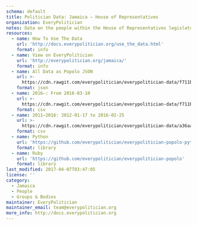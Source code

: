```yaml
---
schema: default
title: Politician Data: Jamaica — House of Representatives
organization: EveryPolitician
notes: Data on the people within the House of Representatives legislature of Jamaica.
resources:
  - name: How To Use The Data
    url: 'http://docs.everypolitician.org/use_the_data.html'
    format: info
  - name: View on EveryPolitician
    url: 'http://everypolitician.org/jamaica/'
    format: info
  - name: All Data as Popolo JSON
    url: >-
      https://cdn.rawgit.com/everypolitician/everypolitician-data/f711ba28b2163a2a425d70bfd209623755e3cf2f/data/Jamaica/House_of_Representatives/ep-popolo-v1.0.json
    format: json
  - name: 2016–: From 2016-03-10
    url: >-
      https://cdn.rawgit.com/everypolitician/everypolitician-data/f711ba28b2163a2a425d70bfd209623755e3cf2f/data/Jamaica/House_of_Representatives/term-2016.csv
    format: csv
  - name: 2011–2016: 2012-01-17 to 2016-02-25
    url: >-
      https://cdn.rawgit.com/everypolitician/everypolitician-data/a36aa4ceae70334da199c21047eb913c7e5cedf3/data/Jamaica/House_of_Representatives/term-2011.csv
    format: csv
  - name: Python
    url: 'https://github.com/everypolitician/everypolitician-popolo-python'
    format: library
  - name: Ruby
    url: 'https://github.com/everypolitician/everypolitician-popolo'
    format: library
last_modified: 2017-04-07T03:47:05
license: ''
category:
  - Jamaica
  - People
  - Groups & Bodies
maintainer: EveryPolitician
maintainer_email: team@everypolitician.org
more_info: http://docs.everypolitician.org
---
```

